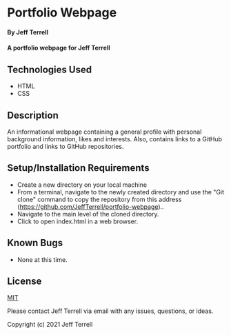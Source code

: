 # Portfolio Webpage

#### By Jeff Terrell

#### A portfolio webpage for Jeff Terrell

## Technologies Used

* HTML
* CSS

## Description

An informational webpage containing a general profile with personal background information, likes and interests. Also, contains links to a GitHub portfolio and links to GitHub repositories.

## Setup/Installation Requirements

* Create a new directory on your local machine
* From a terminal, navigate to the newly created directory and use the "Git clone" command to copy the repository from this address (https://github.com/JeffTerrell/portfolio-webpage)..
* Navigate to the main level of the cloned directory.
* Click to open index.html in a web browser.


## Known Bugs

* None at this time.

## License

[MIT](https://opensource.org/licenses/MIT)

Please contact Jeff Terrell via email with any issues, questions, or ideas.

Copyright (c) 2021 Jeff Terrell